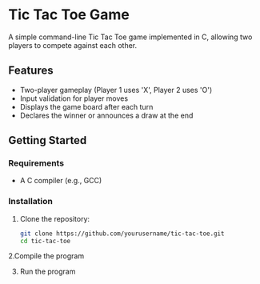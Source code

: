 # Tic Tac Toe Game

A simple command-line Tic Tac Toe game implemented in C, allowing two players to compete against each other.

## Features

- Two-player gameplay (Player 1 uses 'X', Player 2 uses 'O')
- Input validation for player moves
- Displays the game board after each turn
- Declares the winner or announces a draw at the end

## Getting Started

### Requirements

- A C compiler (e.g., GCC)

### Installation

1. Clone the repository:
   ```bash
   git clone https://github.com/yourusername/tic-tac-toe.git
   cd tic-tac-toe

2.Compile the program

3. Run the program

